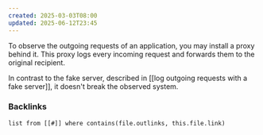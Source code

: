 ```yaml
---
created: 2025-03-03T08:00
updated: 2025-06-12T23:45
---
```

To observe the outgoing requests of an application, you may install a proxy behind it. This proxy logs every incoming request and forwards them to the original recipient. 

In contrast to the fake server, described in [[log outgoing requests with a fake server]], it doesn't break the observed system. 
### Backlinks
```dataview 
list from [[#]] where contains(file.outlinks, this.file.link)
```

